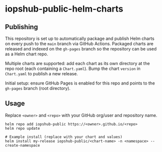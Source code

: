 # iopshub-public-helm-charts

## Publishing

This repository is set up to automatically package and publish Helm charts on every push to the `main` branch via GitHub Actions. Packaged charts are released and indexed on the `gh-pages` branch so the repository can be used as a Helm chart repo.

Multiple charts are supported: add each chart as its own directory at the repo root (each containing a `Chart.yaml`). Bump the chart `version` in `Chart.yaml` to publish a new release.

Initial setup: ensure GitHub Pages is enabled for this repo and points to the `gh-pages` branch (root directory).

## Usage

Replace `<owner>` and `<repo>` with your GitHub org/user and repository name.

```
helm repo add iopshub-public https://<owner>.github.io/<repo>
helm repo update

# Example install (replace with your chart and values)
helm install my-release iopshub-public/<chart-name> -n <namespace> --create-namespace
```
